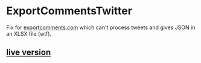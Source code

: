 # ExportCommentsTwitter

Fix for [exportcomments.com](https://exportcomments.com/) which can't process tweets and gives JSON in an XLSX file (wtf).

## [live version](https://klemek.github.io/ExportCommentsTwitter/)
